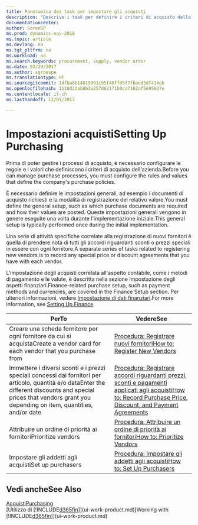 ```yaml
---
title: Panoramica dei task per impostare gli acquisti
description: "Descrive i task per definire i criteri di acquisto della società e impostare i processi di acquisto."
documentationcenter: 
author: SorenGP
ms.prod: dynamics-nav-2018
ms.topic: article
ms.devlang: na
ms.tgt_pltfrm: na
ms.workload: na
ms.search.keywords: procurement, supply, vendor order
ms.date: 03/29/2017
ms.author: sgroespe
ms.translationtype: HT
ms.sourcegitcommit: 1dfba8b14019991c95f40ffd5f7fbaed5df414eb
ms.openlocfilehash: 1110d2dab0b3a257d02171b0ca7162af5695627e
ms.contentlocale: it-ch
ms.lasthandoff: 12/01/2017

---
```

# <a name="setting-up-purchasing"></a><span data-ttu-id="a2876-103">Impostazioni acquisti</span><span class="sxs-lookup"><span data-stu-id="a2876-103">Setting Up Purchasing</span></span>
<span data-ttu-id="a2876-104">Prima di poter gestire i processi di acquisto, è necessario configurare le regole e i valori che definiscono i criteri di acquisto dell'azienda.</span><span class="sxs-lookup"><span data-stu-id="a2876-104">Before you can manage purchase processes, you must configure the rules and values that define the company's purchase policies.</span></span>

<span data-ttu-id="a2876-105">È necessario definire le impostazioni generali, ad esempio i documenti di acquisto richiesti e la modalità di registrazione del relativo valore.</span><span class="sxs-lookup"><span data-stu-id="a2876-105">You must define the general setup, such as which purchase documents are required and how their values are posted.</span></span> <span data-ttu-id="a2876-106">Queste impostazioni generali vengono in genere eseguite una volta durante l'implementazione iniziale.</span><span class="sxs-lookup"><span data-stu-id="a2876-106">This general setup is typically performed once during the initial implementation.</span></span>

<span data-ttu-id="a2876-107">Una serie di attività specifiche correlate alla registrazione di nuovi fornitori è quella di prendere nota di tutti gli accordi riguardanti sconti o prezzi speciali in essere con ogni fornitore.</span><span class="sxs-lookup"><span data-stu-id="a2876-107">A separate series of tasks related to registering new vendors is to record any special price or discount agreements that you have with each vendor.</span></span>

<span data-ttu-id="a2876-108">L'impostazione degli acquisti correlata all'aspetto contabile, come i metodi di pagamento e le valute, è descritta nella sezione Impostazione degli aspetti finanziari.</span><span class="sxs-lookup"><span data-stu-id="a2876-108">Finance-related purchase setup, such as payment methods and currencies, are covered in the Finance Setup section.</span></span> <span data-ttu-id="a2876-109">Per ulteriori informazioni, vedere [Impostazione di dati finanziari](finance-setup-finance.md).</span><span class="sxs-lookup"><span data-stu-id="a2876-109">For more information, see [Setting Up Finance](finance-setup-finance.md).</span></span>

| <span data-ttu-id="a2876-110">Per</span><span class="sxs-lookup"><span data-stu-id="a2876-110">To</span></span> | <span data-ttu-id="a2876-111">Vedere</span><span class="sxs-lookup"><span data-stu-id="a2876-111">See</span></span> |
| --- | --- |
| <span data-ttu-id="a2876-112">Creare una scheda fornitore per ogni fornitore da cui si acquista</span><span class="sxs-lookup"><span data-stu-id="a2876-112">Create a vendor card for each vendor that you purchase from</span></span>|[<span data-ttu-id="a2876-113">Procedura: Registrare nuovi fornitori</span><span class="sxs-lookup"><span data-stu-id="a2876-113">How to: Register New Vendors</span></span>](purchasing-how-register-new-vendors.md) |
| <span data-ttu-id="a2876-114">Immettere i diversi sconti e i prezzi speciali concessi dai fornitori per articolo, quantità e/o data</span><span class="sxs-lookup"><span data-stu-id="a2876-114">Enter the different discounts and special prices that vendors grant you depending on item, quantities, and/or date</span></span> |[<span data-ttu-id="a2876-115">Procedura: Registrare accordi riguardanti prezzi, sconti e pagamenti applicati agli acquisti</span><span class="sxs-lookup"><span data-stu-id="a2876-115">How to: Record Purchase Price, Discount, and Payment Agreements</span></span>](purchasing-how-record-purchase-price-discount-payment-agreements.md) |
| <span data-ttu-id="a2876-116">Attribuire un ordine di priorità ai fornitori</span><span class="sxs-lookup"><span data-stu-id="a2876-116">Prioritize vendors</span></span> |[<span data-ttu-id="a2876-117">Procedura: Attribuire un ordine di priorità ai fornitori</span><span class="sxs-lookup"><span data-stu-id="a2876-117">How to: Prioritize Vendors</span></span>](purchasing-how-prioritize-vendors.md) |
| <span data-ttu-id="a2876-118">Impostare gli addetti agli acquisti</span><span class="sxs-lookup"><span data-stu-id="a2876-118">Set up purchasers</span></span> |[<span data-ttu-id="a2876-119">Procedura: Impostare gli addetti agli acquisti</span><span class="sxs-lookup"><span data-stu-id="a2876-119">How to: Set Up Purchasers</span></span>](purchasing-how-setup-purchasers.md) |

## <a name="see-also"></a><span data-ttu-id="a2876-120">Vedi anche</span><span class="sxs-lookup"><span data-stu-id="a2876-120">See Also</span></span>
[<span data-ttu-id="a2876-121">Acquisti</span><span class="sxs-lookup"><span data-stu-id="a2876-121">Purchasing</span></span>](purchasing-manage-purchasing.md)  
<span data-ttu-id="a2876-122">[Utilizzo di [!INCLUDE[d365fin](includes/d365fin_md.md)]](ui-work-product.md)</span><span class="sxs-lookup"><span data-stu-id="a2876-122">[Working with [!INCLUDE[d365fin](includes/d365fin_md.md)]](ui-work-product.md)</span></span>

